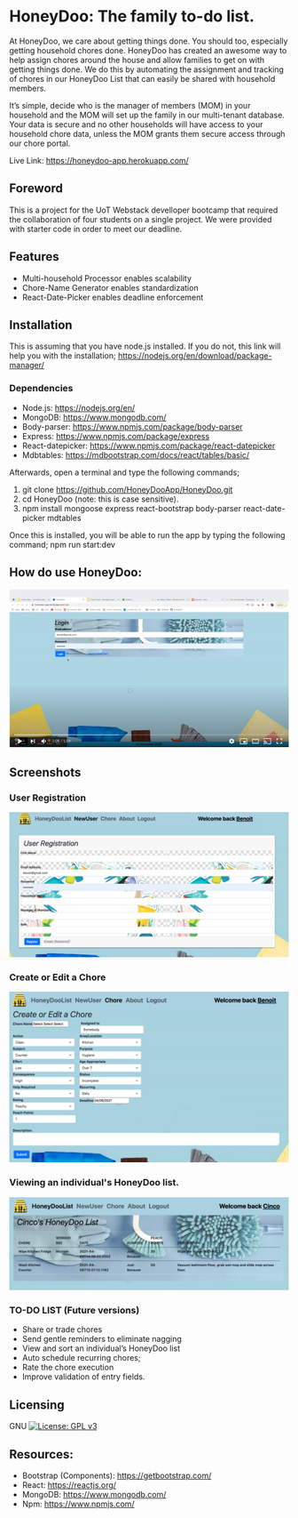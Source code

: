 # HoneyDoo: The family to-do list.

At HoneyDoo, we care about getting things done. You should too, especially getting household chores done.  HoneyDoo has created an awesome way to help assign chores around the house and allow families to get on with getting things done. We do this by automating the assignment and tracking of chores in our HoneyDoo List that can easily be shared with household members.   

It’s simple, decide who is the manager of members (MOM) in your household and the MOM will set up the family in our multi-tenant database. Your data is secure and no other households will have access to your household chore data, unless the MOM grants them secure access through our chore portal.  

Live Link: https://honeydoo-app.herokuapp.com/

## Foreword

This is a project for the UoT Webstack develloper bootcamp that required the collaboration of four students on a single project. We were provided with starter code in order to meet our deadline.

## Features
* Multi-household Processor enables scalability
* Chore-Name Generator enables standardization
* React-Date-Picker enables deadline enforcement


## Installation

This is assuming that you have node.js installed. If you do not, this link will help you with the installation; https://nodejs.org/en/download/package-manager/

### Dependencies

* Node.js: https://nodejs.org/en/
* MongoDB: https://www.mongodb.com/ 
* Body-parser: https://www.npmjs.com/package/body-parser 
* Express: https://www.npmjs.com/package/express                    
* React-datepicker: https://www.npmjs.com/package/react-datepicker
* Mdbtables: https://mdbootstrap.com/docs/react/tables/basic/


Afterwards, open a terminal and type the following commands;

1) git clone https://github.com/HoneyDooApp/HoneyDoo.git 
2) cd HoneyDoo (note: this is case sensitive).               
2) npm install mongoose express react-bootstrap body-parser react-date-picker mdtables

Once this is installed, you will be able to run the app by typing the following command; npm run start:dev


## How do use HoneyDoo:

<a href="https://www.youtube.com/embed/ACkTcJ4avGA">
  <img src="./docs/ythumb.png" alt="youtube video">
</a>


## Screenshots

### User Registration

<img src="./docs/Screenshot1.png" alt="screenshot"/>

### Create or Edit a Chore
<img src="./docs/Screenshot5.png" alt="screenshot"/>

### Viewing an individual's HoneyDoo list.
<img src="./docs/Screenshot6.png" alt="screenshot"/>


### TO-DO LIST (Future versions)

* Share or trade chores
* Send gentle reminders to eliminate nagging
* View and sort an individual’s HoneyDoo list
* Auto schedule recurring chores;
* Rate the chore execution
* Improve validation of entry fields.

                                   
## Licensing

GNU [![License: GPL v3](https://img.shields.io/badge/License-GPLv3-blue.svg)](https://www.gnu.org/licenses/gpl-3.0) 



## Resources:

* Bootstrap (Components):  https://getbootstrap.com/
* React: https://reactjs.org/
* MongoDB: https://www.mongodb.com/
* Npm: https://www.npmjs.com/